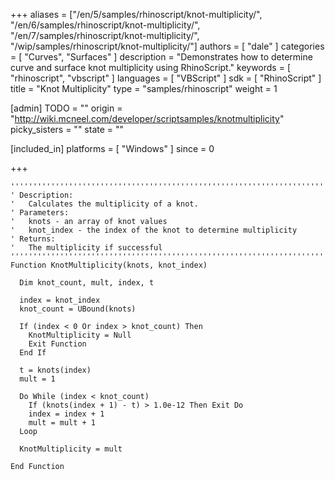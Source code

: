+++
aliases = ["/en/5/samples/rhinoscript/knot-multiplicity/", "/en/6/samples/rhinoscript/knot-multiplicity/", "/en/7/samples/rhinoscript/knot-multiplicity/", "/wip/samples/rhinoscript/knot-multiplicity/"]
authors = [ "dale" ]
categories = [ "Curves", "Surfaces" ]
description = "Demonstrates how to determine curve and surface knot multiplicity using RhinoScript."
keywords = [ "rhinoscript", "vbscript" ]
languages = [ "VBScript" ]
sdk = [ "RhinoScript" ]
title = "Knot Multiplicity"
type = "samples/rhinoscript"
weight = 1

[admin]
TODO = ""
origin = "http://wiki.mcneel.com/developer/scriptsamples/knotmultiplicity"
picky_sisters = ""
state = ""

[included_in]
platforms = [ "Windows" ]
since = 0

+++

```vbnet
''''''''''''''''''''''''''''''''''''''''''''''''''''''''''''''''''''''
' Description:
'   Calculates the multiplicity of a knot.
' Parameters:
'   knots - an array of knot values
'   knot_index - the index of the knot to determine multiplicity
' Returns:
'   The multiplicity if successful
''''''''''''''''''''''''''''''''''''''''''''''''''''''''''''''''''''''
Function KnotMultiplicity(knots, knot_index)

  Dim knot_count, mult, index, t

  index = knot_index
  knot_count = UBound(knots)

  If (index < 0 Or index > knot_count) Then
    KnotMultiplicity = Null
    Exit Function
  End If

  t = knots(index)
  mult = 1

  Do While (index < knot_count)
    If (knots(index + 1) - t) > 1.0e-12 Then Exit Do
    index = index + 1
    mult = mult + 1
  Loop

  KnotMultiplicity = mult

End Function
```
